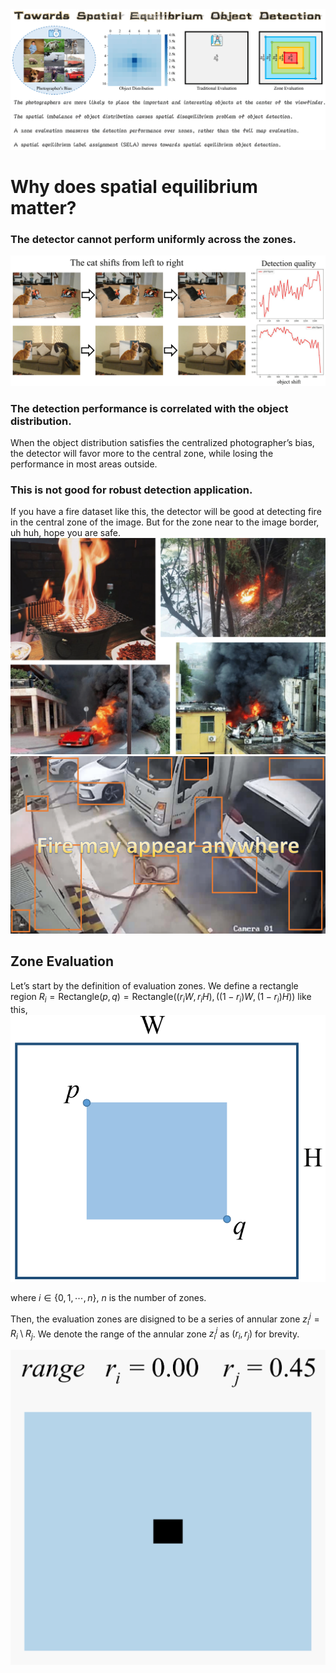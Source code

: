<img src="flyleaf.png"/>

# Why does spatial equilibrium matter?

### The detector cannot perform uniformly across the zones.
<img src="detection-quality.png"/>

### The detection performance is correlated with the object distribution.

When the object distribution satisfies the centralized photographer’s bias, the detector will favor more to the central zone, while losing the performance in most areas outside.

### This is not good for robust detection application.

If you have a fire dataset like this, the detector will be good at detecting fire in the central zone of the image. But for the zone near to the image border, uh huh, hope you are safe.
<img src="fire-data.png" width="600"/>
<img src="fire.png"/>

## Zone Evaluation

Let’s start by the definition of evaluation zones. We define a rectangle region $R_i=\text{Rectangle}(p,q)=\text{Rectangle}((r_iW,r_iH),((1-r_i)W,(1-r_i)H))$ like this, 
<img src="rectangle.png"/>

where $i\in\{0,1,\cdots,n\}$, $n$ is the number of zones.

Then, the evaluation zones are disigned to be a series of annular zone $z_i^j=R_i\setminus R_j$.
We denote the range of the annular zone $z_i^j$ as $(r_i,r_j)$ for brevity.

<img src="zone-range.gif"/>
